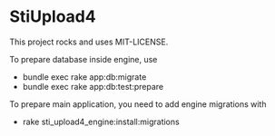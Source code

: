 # StiUpload4

This project rocks and uses MIT-LICENSE.

To prepare database inside engine, use
* bundle exec rake app:db:migrate
* bundle exec rake app:db:test:prepare

To prepare main application, you need to add engine migrations with 
* rake sti_upload4_engine:install:migrations